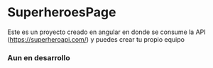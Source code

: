 # SuperheroesPage

Este es un proyecto creado en angular en donde se consume la API (https://superheroapi.com/) y puedes crear tu propio equipo

### Aun en desarrollo
